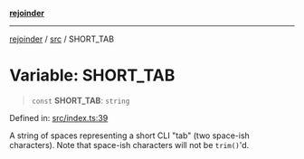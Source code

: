 [**rejoinder**](../../README.md)

***

[rejoinder](../../README.md) / [src](../README.md) / SHORT\_TAB

# Variable: SHORT\_TAB

> `const` **SHORT\_TAB**: `string`

Defined in: [src/index.ts:39](https://github.com/Xunnamius/rejoinder/blob/03e489ef814eb76375bd7c5b909232208414323d/src/index.ts#L39)

A string of spaces representing a short CLI "tab" (two space-ish characters).
Note that space-ish characters will not be `trim()`'d.
